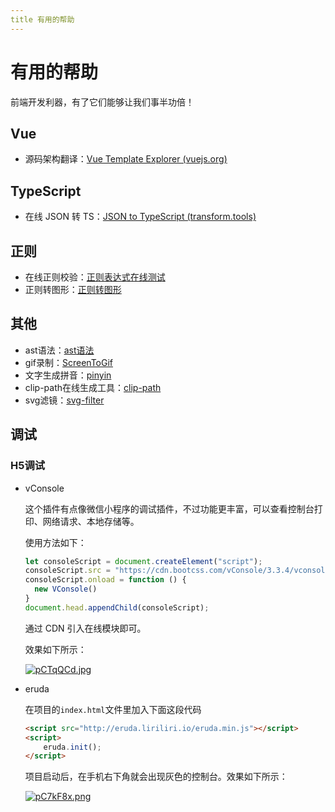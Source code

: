 ```yaml
---
title 有用的帮助
---
```

# 有用的帮助
前端开发利器，有了它们能够让我们事半功倍！

## Vue

- 源码架构翻译：[Vue Template Explorer (vuejs.org)](https://template-explorer.vuejs.org/#eyJzcmMiOiI8ZGl2PkhlbGxvIFdvcmxkPC9kaXY+XHJcbjxkaXY+e3thfX08L2Rpdj5cclxuPGRpdj57e2J9fTwvZGl2PlxyXG48ZGl2IDpjbGFzcz1cImNsYXNzTmFtZVwiPmI8L2Rpdj5cclxuPGRpdiA6Y2xhc3M9XCJjbGFzc05hbWVcIj57e2J9fTwvZGl2PiIsIm9wdGlvbnMiOnt9fQ==)

## TypeScript

- 在线 JSON 转 TS：[JSON to TypeScript (transform.tools)](https://transform.tools/json-to-typescript)

## 正则

- 在线正则校验：[正则表达式在线测试](https://c.runoob.com/front-end/854/)
- 正则转图形：[正则转图形](https://regexper.com/)

## 其他

- ast语法：[ast语法](https://astexplorer.net/)
- gif录制：[ScreenToGif](https://www.screentogif.com/)
- 文字生成拼音：[pinyin](https://pinyin.js.org/)
- clip-path在线生成工具：[clip-path](https://www.jiangweishan.com/tool/clippy/)
- svg滤镜：[svg-filter](https://yoksel.github.io/svg-filters/#/)

## 调试

### H5调试

- vConsole

  这个插件有点像微信小程序的调试插件，不过功能更丰富，可以查看控制台打印、网络请求、本地存储等。

  使用方法如下：

  ```js
  let consoleScript = document.createElement("script");
  consoleScript.src = "https://cdn.bootcss.com/vConsole/3.3.4/vconsole.min.js";
  consoleScript.onload = function () {
    new VConsole()
  }
  document.head.appendChild(consoleScript);
  ```

  通过 CDN 引入在线模块即可。

  效果如下所示：

  [![pCTqQCd.jpg](https://s1.ax1x.com/2023/07/19/pCTqQCd.jpg)](https://imgse.com/i/pCTqQCd)

- eruda

  在项目的`index.html`文件里加入下面这段代码

  ```html
  <script src="http://eruda.liriliri.io/eruda.min.js"></script>
  <script>
      eruda.init();
  </script>
  ```

  项目启动后，在手机右下角就会出现灰色的控制台。效果如下所示：

  [![pC7kF8x.png](https://s1.ax1x.com/2023/07/19/pC7kF8x.png)](https://imgse.com/i/pC7kF8x)
